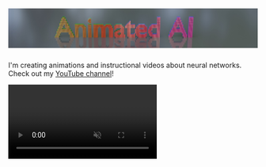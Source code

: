 # ![Animated AI](Banner.jpg)

I'm creating animations and instructional videos about neural networks. Check out my [YouTube channel](https://www.youtube.com/channel/UC5bSCGdcE9x9ffqqgJlGp5Q)!

<video autoplay muted loop src="convolution/f3x3-s1x1-pno-480x270x30.mp4" type="video/mp4" />
